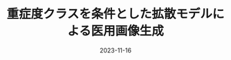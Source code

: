 ---
title: "重症度クラスを条件とした拡散モデルによる医用画像生成"
collection: publications
category: domestic
permalink: /publication/prmu2023
excerpt: ''
status: 'Published'
venue: 'PRMU'
authors: '<strong> 竹崎 隼平</strong>，内田誠一'
paperurl: 
code: 
date: 2023-11-16
---